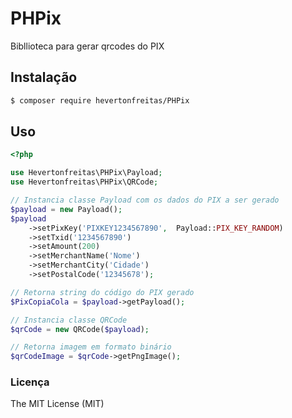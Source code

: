 # PHPix

Bibllioteca para gerar qrcodes do PIX

## Instalação

```sh
$ composer require hevertonfreitas/PHPix
```

## Uso

```php
<?php

use Hevertonfreitas\PHPix\Payload;
use Hevertonfreitas\PHPix\QRCode;

// Instancia classe Payload com os dados do PIX a ser gerado
$payload = new Payload();
$payload
    ->setPixKey('PIXKEY1234567890',  Payload::PIX_KEY_RANDOM)
    ->setTxid('1234567890')
    ->setAmount(200)
    ->setMerchantName('Nome')
    ->setMerchantCity('Cidade')
    ->setPostalCode('12345678');

// Retorna string do código do PIX gerado
$PixCopiaCola = $payload->getPayload();

// Instancia classe QRCode
$qrCode = new QRCode($payload);

// Retorna imagem em formato binário
$qrCodeImage = $qrCode->getPngImage();
```

### Licença

The MIT License (MIT)
